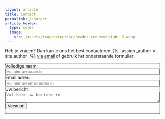 ```yaml
---
layout: article
title: Contact
permalink: /contact
article_header:
  type: cover
  image:
    src: /assets/images/reprise/header_reducedheight_3.webp
---
```


<p>
Heb je vragen? Dan kan je ons het best contacteren&nbsp;
{%- assign _author = site.author -%}
<a href="mailto:{{ _author.email | encode_email }}" title="Mail ons">via email</a>
of gebruik het onderstaande formulier:
</p>


<div class="grid cell cell--auto" style="border:1px solid #333">
<div class="m-3" style="width: 100%">
<form action="https://pts6vjw7e1.execute-api.eu-north-1.amazonaws.com/repriseContactForm" method="POST"  style="width: 100%">
  <div class="form-group mt-4 mb-4">
    <div>
      <label for="inputName">Volledige naam:</label>
    </div>
    <div style="width: 100%">
      <input type="text" style="width: 100%" name="name" class="form-control" id="inputName" placeholder="Vul hier uw naam in" required="required">
    </div>
  </div>
  <div class="form-group mt-4 mb-4">
    <label for="inputEmail" required="required">Email adres:</label>
    <div>
    <input type="email" name="email"
      class="form-control" style="width: 100%" id="inputEmail" aria-describedby="emailHelp" placeholder="Vul hier uw email adres in">
    </div>
  </div>
  <div class="form-group mt-4 mb-4">
    <label for="inputMessage" required="required">Uw bericht:</label>
    <div>
    <textarea type="text" name="message" style="width: 100%"
      class="form-control" id="inputMessage" placeholder="Vul hier uw bericht in"></textarea>
    </div>
  </div>
  <!-- add hidden Honeypot input to prevent spams -->
  <input type="hidden" name="_gotcha" style="display:none !important">
  <button class="button button--primary button--rounded button--lg" type="submit">Verstuur!</button>
</form>
</div>
</div>
